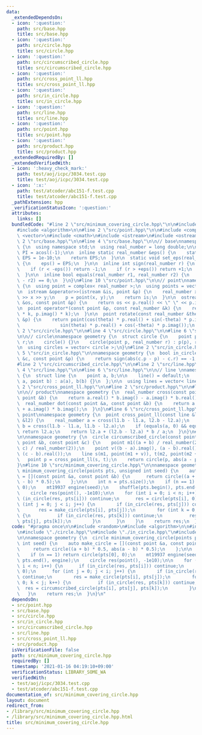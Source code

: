 ```yaml
---
data:
  _extendedDependsOn:
  - icon: ':question:'
    path: src/base.hpp
    title: src/base.hpp
  - icon: ':question:'
    path: src/circle.hpp
    title: src/circle.hpp
  - icon: ':question:'
    path: src/circumscribed_circle.hpp
    title: src/circumscribed_circle.hpp
  - icon: ':question:'
    path: src/cross_point_ll.hpp
    title: src/cross_point_ll.hpp
  - icon: ':question:'
    path: src/in_circle.hpp
    title: src/in_circle.hpp
  - icon: ':question:'
    path: src/line.hpp
    title: src/line.hpp
  - icon: ':question:'
    path: src/point.hpp
    title: src/point.hpp
  - icon: ':question:'
    path: src/product.hpp
    title: src/product.hpp
  _extendedRequiredBy: []
  _extendedVerifiedWith:
  - icon: ':heavy_check_mark:'
    path: test/aoj/icpc/3034.test.cpp
    title: test/aoj/icpc/3034.test.cpp
  - icon: ':x:'
    path: test/atcoder/abc151-f.test.cpp
    title: test/atcoder/abc151-f.test.cpp
  _pathExtension: hpp
  _verificationStatusIcon: ':question:'
  attributes:
    links: []
  bundledCode: "#line 2 \"src/minimum_covering_circle.hpp\"\n\n#include <random>\n\
    #include <algorithm>\n\n#line 2 \"src/point.hpp\"\n\n#include <complex>\n#include\
    \ <vector>\n#include <cmath>\n#include <istream>\n#include <ostream>\n\n#line\
    \ 2 \"src/base.hpp\"\n\n#line 4 \"src/base.hpp\"\n\n// base\nnamespace geometry\
    \ {\n  using namespace std;\n  using real_number = long double;\n\n  const real_number\
    \ PI = acosl(-1);\n\n  inline static real_number &eps() {\n    static real_number\
    \ EPS = 1e-10;\n    return EPS;\n  }\n\n  static void set_eps(real_number EPS)\
    \ {\n    eps() = EPS;\n  }\n\n  inline int sign(real_number r) {\n    set_eps(1e-10);\n\
    \    if (r < -eps()) return -1;\n    if (r > +eps()) return +1;\n    return 0;\n\
    \  }\n\n  inline bool equals(real_number r1, real_number r2) {\n    return sign(r1\
    \ - r2) == 0;\n  }\n}\n#line 10 \"src/point.hpp\"\n\n// point\nnamespace geometry\
    \ {\n  using point = complex< real_number >;\n  using points = vector< point >;\n\
    \n  istream &operator>>(istream &is, point &p) {\n    real_number x, y;\n    is\
    \ >> x >> y;\n    p = point(x, y);\n    return is;\n  }\n\n  ostream &operator<<(ostream\
    \ &os, const point &p) {\n    return os << p.real() << \" \" << p.imag();\n  }\n\
    \n  point operator*(const point &p, const real_number &k) {\n    return point(p.real()\
    \ * k, p.imag() * k);\n  }\n\n  point rotate(const real_number &theta, const point\
    \ &p) {\n    return point(cos(theta) * p.real() + sin(-theta) * p.imag(),\n  \
    \               sin(theta) * p.real() + cos(-theta) * p.imag());\n  }\n}\n#line\
    \ 2 \"src/circle.hpp\"\n\n#line 4 \"src/circle.hpp\"\n\n#line 6 \"src/circle.hpp\"\
    \n\n// circle\nnamespace geometry {\n  struct circle {\n    point p;\n    real_number\
    \ r;\n    circle() {}\n    circle(point p, real_number r) : p(p), r(r) {}\n  };\n\
    \n  using circles = vector< circle >;\n}\n#line 2 \"src/in_circle.hpp\"\n\n#line\
    \ 5 \"src/in_circle.hpp\"\n\nnamespace geometry {\n  bool in_circle(const circle\
    \ &c, const point &p) {\n    return sign(abs(c.p - p) - c.r) == -1;\n  }\n}\n\
    #line 2 \"src/circumscribed_circle.hpp\"\n\n#line 2 \"src/line.hpp\"\n\n#line\
    \ 4 \"src/line.hpp\"\n\n#line 6 \"src/line.hpp\"\n\n// line \nnamespace geometry\
    \ {\n  struct line {\n    point a, b;\n\n    line() = default;\n    line(point\
    \ a, point b) : a(a), b(b) {}\n  };\n\n  using lines = vector< line >;\n}\n#line\
    \ 2 \"src/cross_point_ll.hpp\"\n\n#line 2 \"src/product.hpp\"\n\n#line 4 \"src/product.hpp\"\
    \n\n// product\nnamespace geometry {\n  real_number cross(const point &a, const\
    \ point &b) {\n    return a.real() * b.imag() - a.imag() * b.real();\n  }\n\n\
    \  real_number dot(const point &a, const point &b) {\n    return a.real() * b.real()\
    \ + a.imag() * b.imag();\n  }\n}\n#line 6 \"src/cross_point_ll.hpp\"\n\n// cross\
    \ point\nnamespace geometry {\n  point cross_point_ll(const line &l1, const line\
    \ &l2) {\n    real_number a = cross(l1.b - l1.a, l2.b - l2.a);\n    real_number\
    \ b = cross(l1.b - l1.a, l1.b - l2.a);\n    if (equals(a, 0) && equals(b, 0))\
    \ return l2.a;\n    return l2.a + (l2.b - l2.a) * b / a;\n  }\n}\n#line 8 \"src/circumscribed_circle.hpp\"\
    \n\nnamespace geometry {\n  circle circumscribed_circle(const point &a, const\
    \ point &b, const point &c) {\n    point m1((a + b) / real_number(2)), m2((b +\
    \ c) / real_number(2));\n    point v((b - a).imag(), (a - b).real()), w((b - c).imag(),\
    \ (c - b).real());\n    line s(m1, point(m1 + v)), t(m2, point(m2 + w));\n\n \
    \   point p = cross_point_ll(s, t);\n    return circle(p, abs(a - p));\n  }\n\
    }\n#line 10 \"src/minimum_covering_circle.hpp\"\n\nnamespace geometry {\n  circle\
    \ minimum_covering_circle(points pts, unsigned int seed) {\n    auto make_circle\
    \ = [](const point &a, const point &b) {\n      return circle((a + b) * 0.5, abs(a\
    \ - b) * 0.5);\n    };\n\n    int n = pts.size();\n    if (n == 1) return circle(pts[0],\
    \ 0);\n    mt19937 engine(seed);\n    shuffle(pts.begin(), pts.end(), engine);\n\
    \    circle res(point(), -1e10);\n\n    for (int i = 0; i < n; i++) {\n      if\
    \ (in_circle(res, pts[i])) continue;\n      res = circle(pts[i], 0);\n      for\
    \ (int j = 0; j < i; j++) {\n        if (in_circle(res, pts[j])) continue;\n \
    \       res = make_circle(pts[i], pts[j]);\n        for (int k = 0; k < j; k++)\
    \ {\n          if (in_circle(res, pts[k])) continue;\n          res = circumscribed_circle(pts[i],\
    \ pts[j], pts[k]);\n        }\n      }\n    }\n    return res;\n  }\n}\n"
  code: "#pragma once\n\n#include <random>\n#include <algorithm>\n\n#include \"./point.hpp\"\
    \n#include \"./circle.hpp\"\n#include \"./in_circle.hpp\"\n#include \"./circumscribed_circle.hpp\"\
    \n\nnamespace geometry {\n  circle minimum_covering_circle(points pts, unsigned\
    \ int seed) {\n    auto make_circle = [](const point &a, const point &b) {\n \
    \     return circle((a + b) * 0.5, abs(a - b) * 0.5);\n    };\n\n    int n = pts.size();\n\
    \    if (n == 1) return circle(pts[0], 0);\n    mt19937 engine(seed);\n    shuffle(pts.begin(),\
    \ pts.end(), engine);\n    circle res(point(), -1e10);\n\n    for (int i = 0;\
    \ i < n; i++) {\n      if (in_circle(res, pts[i])) continue;\n      res = circle(pts[i],\
    \ 0);\n      for (int j = 0; j < i; j++) {\n        if (in_circle(res, pts[j]))\
    \ continue;\n        res = make_circle(pts[i], pts[j]);\n        for (int k =\
    \ 0; k < j; k++) {\n          if (in_circle(res, pts[k])) continue;\n        \
    \  res = circumscribed_circle(pts[i], pts[j], pts[k]);\n        }\n      }\n \
    \   }\n    return res;\n  }\n}\n"
  dependsOn:
  - src/point.hpp
  - src/base.hpp
  - src/circle.hpp
  - src/in_circle.hpp
  - src/circumscribed_circle.hpp
  - src/line.hpp
  - src/cross_point_ll.hpp
  - src/product.hpp
  isVerificationFile: false
  path: src/minimum_covering_circle.hpp
  requiredBy: []
  timestamp: '2021-01-16 04:19:10+09:00'
  verificationStatus: LIBRARY_SOME_WA
  verifiedWith:
  - test/aoj/icpc/3034.test.cpp
  - test/atcoder/abc151-f.test.cpp
documentation_of: src/minimum_covering_circle.hpp
layout: document
redirect_from:
- /library/src/minimum_covering_circle.hpp
- /library/src/minimum_covering_circle.hpp.html
title: src/minimum_covering_circle.hpp
---
```

